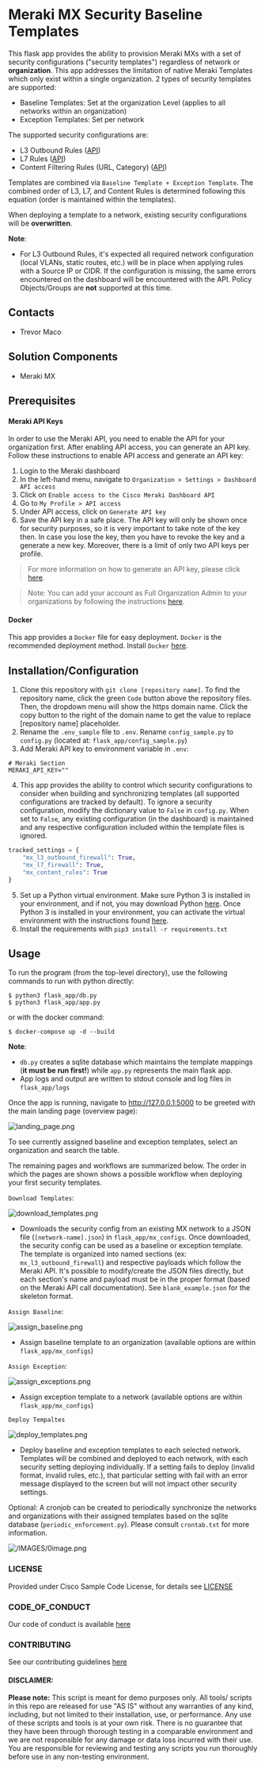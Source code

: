 # Meraki MX Security Baseline Templates

This flask app provides the ability to provision Meraki MXs with a set of security configurations ("security templates") regardless of network or **organization**. This app addresses the limitation of native Meraki Templates which only exist within a single organization. 2 types of security templates are supported: 
* Baseline Templates: Set at the organization Level (applies to all networks within an organization)
* Exception Templates: Set per network

The supported security configurations are:
* L3 Outbound Rules ([API](https://developer.cisco.com/meraki/api/update-network-appliance-firewall-l-3-firewall-rules/))
* L7 Rules ([API](https://developer.cisco.com/meraki/api/update-network-appliance-firewall-l-7-firewall-rules/))
* Content Filtering Rules (URL, Category) ([API](https://developer.cisco.com/meraki/api/update-network-appliance-content-filtering/))

Templates are combined via `Baseline Template + Exception Template`. The combined order of L3, L7, and Content Rules is determined following this equation (order is maintained within the templates).

When deploying a template to a network, existing security configurations will be **overwritten**.

**Note**:
* For L3 Outbound Rules, it's expected all required network configuration (local VLANs, static routes, etc.) will be in place when applying rules with a Source IP or CIDR. If the configuration is missing, the same errors encountered on the dashboard will be encountered with the API. Policy Objects/Groups are **not** supported at this time.

## Contacts
* Trevor Maco

## Solution Components
* Meraki MX

## Prerequisites
#### Meraki API Keys
In order to use the Meraki API, you need to enable the API for your organization first. After enabling API access, you can generate an API key. Follow these instructions to enable API access and generate an API key:
1. Login to the Meraki dashboard
2. In the left-hand menu, navigate to `Organization > Settings > Dashboard API access`
3. Click on `Enable access to the Cisco Meraki Dashboard API`
4. Go to `My Profile > API access`
5. Under API access, click on `Generate API key`
6. Save the API key in a safe place. The API key will only be shown once for security purposes, so it is very important to take note of the key then. In case you lose the key, then you have to revoke the key and a generate a new key. Moreover, there is a limit of only two API keys per profile.

> For more information on how to generate an API key, please click [here](https://developer.cisco.com/meraki/api-v1/#!authorization/authorization). 

> Note: You can add your account as Full Organization Admin to your organizations by following the instructions [here](https://documentation.meraki.com/General_Administration/Managing_Dashboard_Access/Managing_Dashboard_Administrators_and_Permissions).

#### Docker
This app provides a `Docker` file for easy deployment. `Docker` is the recommended deployment method. Install `Docker` [here](https://docs.docker.com/get-docker/).

## Installation/Configuration
1. Clone this repository with `git clone [repository name]`. To find the repository name, click the green `Code` button above the repository files. Then, the dropdown menu will show the https domain name. Click the copy button to the right of the domain name to get the value to replace [repository name] placeholder.
2. Rename the `.env_sample` file to `.env`. Rename `config_sample.py` to `config.py` (located at: `flask_app/config_sample.py`)
3. Add Meraki API key to environment variable in `.env`:
```dotenv
# Meraki Section
MERAKI_API_KEY=""
```
4. This app provides the ability to control which security configurations to consider when building and synchronizing templates (all supported configurations are tracked by default). To ignore a security configuration, modify the dictionary value to `False` in `config.py`.
When set to `False`, any existing configuration (in the dashboard) is maintained and any respective configuration included within the template files is ignored.
```python
tracked_settings = {
    "mx_l3_outbound_firewall": True,
    "mx_l7_firewall": True,
    "mx_content_rules": True
}
```
5. Set up a Python virtual environment. Make sure Python 3 is installed in your environment, and if not, you may download Python [here](https://www.python.org/downloads/). Once Python 3 is installed in your environment, you can activate the virtual environment with the instructions found [here](https://docs.python.org/3/tutorial/venv.html).
6. Install the requirements with `pip3 install -r requirements.txt`

## Usage
To run the program (from the top-level directory), use the following commands to run with python directly:
```
$ python3 flask_app/db.py
$ python3 flask_app/app.py
```
or with the docker command:
```
$ docker-compose up -d --build
```

**Note**:
* `db.py` creates a sqlite database which maintains the template mappings (**it must be run first!**) while `app.py` represents the main flask app.
* App logs and output are written to stdout console and log files in `flask_app/logs`

Once the app is running, navigate to http://127.0.0.1:5000 to be greeted with the main landing page (overview page):

![landing_page.png](IMAGES/landing_page.png)

To see currently assigned baseline and exception templates, select an organization and search the table.

The remaining pages and workflows are summarized below. The order in which the pages are shown shows a possible workflow when deploying your first security templates.

`Download Templates`:

![download_templates.png](IMAGES/download_templates.png)

* Downloads the security config from an existing MX network to a JSON file (`[network-name].json`) in `flask_app/mx_configs`. Once downloaded, the security config can be used as a baseline or exception template. The template is organized into named sections (ex: `mx_l3_outbound_firewall`) and respective payloads which follow the Meraki API. It's possible to modify/create the JSON files directly, but each section's name and payload must be in the proper format (based on the Meraki API call documentation). See `blank_example.json` for the skeleton format.

`Assign Baseline`:

![assign_baseline.png](IMAGES/assign_baseline.png)

* Assign baseline template to an organization (available options are within `flask_app/mx_configs`)

`Assign Exception`:

![assign_exceptions.png](IMAGES/assign_exceptions.png)

* Assign exception template to a network (available options are within `flask_app/mx_configs`)

`Deploy Tempaltes`

![deploy_templates.png](IMAGES/deploy_templates.png)

* Deploy baseline and exception templates to each selected network. Templates will be combined and deployed to each network, with each security setting deploying individually. If a setting fails to deploy (invalid format, invalid rules, etc.), that particular setting with fail with an error message displayed to the screen but will not impact other security settings.


Optional: A cronjob can be created to periodically synchronize the networks and organizations with their assigned templates based on the sqlite database (`periodic_enforcement.py`). Please consult `crontab.txt` for more information.

![/IMAGES/0image.png](/IMAGES/0image.png)

### LICENSE

Provided under Cisco Sample Code License, for details see [LICENSE](LICENSE.md)

### CODE_OF_CONDUCT

Our code of conduct is available [here](CODE_OF_CONDUCT.md)

### CONTRIBUTING

See our contributing guidelines [here](CONTRIBUTING.md)

#### DISCLAIMER:
<b>Please note:</b> This script is meant for demo purposes only. All tools/ scripts in this repo are released for use "AS IS" without any warranties of any kind, including, but not limited to their installation, use, or performance. Any use of these scripts and tools is at your own risk. There is no guarantee that they have been through thorough testing in a comparable environment and we are not responsible for any damage or data loss incurred with their use.
You are responsible for reviewing and testing any scripts you run thoroughly before use in any non-testing environment.